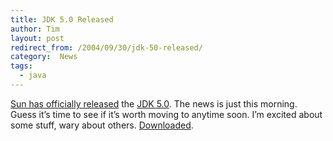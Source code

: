 ```yaml
---
title: JDK 5.0 Released
author: Tim
layout: post
redirect_from: /2004/09/30/jdk-50-released/
category:  News
tags:
  - java
---
```

[Sun has officially released][1] the [JDK 5.0][2]. The news is just this morning. Guess it&#8217;s time to see if it&#8217;s worth moving to anytime soon. I&#8217;m excited about some stuff, wary about others. [Downloaded][3].

 [1]: http://www.sun.com/smi/Press/sunflash/2004-09/sunflash.20040930.1.html "Press Release: Sun Ships New Version of Java Platform"
 [2]: http://java.sun.com/j2se/1.5.0/index.jsp "J2SE 5.0 Home Page"
 [3]: http://java.sun.com/j2se/1.5.0/download.jsp "Download J2SE 5.0"
